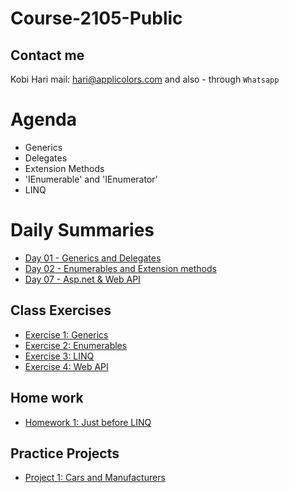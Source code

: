 # Course-2105-Public
## Contact me
Kobi Hari
mail: hari@applicolors.com
and also - through `Whatsapp`

# Agenda
* Generics
* Delegates
* Extension Methods
* 'IEnumerable' and 'IEnumerator'
* LINQ

# Daily Summaries
* [Day 01 - Generics and Delegates](https://github.com/kobi2294/Course-2105-Public/wiki/Day-01-Generics-and-Delegates)
* [Day 02 - Enumerables and Extension methods](https://github.com/kobi2294/Course-2105-Public/wiki/Day-02---Enumerables-and-Extension-methods)
* [Day 07 - Asp.net & Web API](https://github.com/kobi2294/Course-2105-Public/wiki/Day-07---Asp.net-&-Web-API)

## Class Exercises
- [Exercise 1: Generics](https://github.com/kobi2294/Course-2105-Public/wiki/Exercise-1---Generics)
- [Exercise 2: Enumerables](https://github.com/kobi2294/Course-2105-Public/wiki/Exercise-2-Enumerables)
- [Exercise 3: LINQ](https://github.com/kobi2294/Course-2105-Public/wiki/Exercise-3---LINQ)
- [Exercise 4: Web API](https://github.com/kobi2294/Course-2105-Public/wiki/Exercise-4---Web-API)

## Home work
- [Homework 1: Just before LINQ](https://github.com/kobi2294/Course-2105-Public/wiki/Homework-1---Before-LINQ)

## Practice Projects
- [Project 1: Cars and Manufacturers](https://github.com/kobi2294/Course-2105-Public/wiki/Project-1---Cars-and-Manufacturers)

